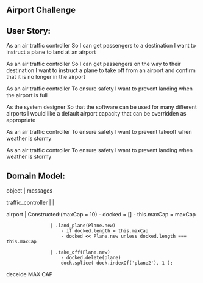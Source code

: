 ## Airport Challenge ##

User Story:
------

As an air traffic controller
So I can get passengers to a destination
I want to instruct a plane to land at an airport

As an air traffic controller
So I can get passengers on the way to their destination
I want to instruct a plane to take off from an airport and confirm that it is no longer in the airport

As an air traffic controller
To ensure safety
I want to prevent landing when the airport is full

As the system designer
So that the software can be used for many different airports
I would like a default airport capacity that can be overridden as appropriate

As an air traffic controller
To ensure safety
I want to prevent takeoff when weather is stormy

As an air traffic controller
To ensure safety
I want to prevent landing when weather is stormy


Domain Model:
----
object              | messages

traffic_controller  |
                    |

airport             | Constructed:(maxCap = 10)
                        - docked = []
                        - this.maxCap = maxCap

                    | .land_plane(Plane.new)
                        - if docked.length = this.maxCap
                        - docked << Plane.new unless docked.length === this.maxCap

                    | .take_off(Plane.new)
                        - docked.delete(plane)
                        dock.splice( dock.indexOf('plane2'), 1 );
deceide MAX CAP 
